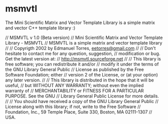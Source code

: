 # msmvtl
The Mini Scientific Matrix and Vector Template Library is a simple matrix and vector C++ template library :)

// MSMVTL v 1.0 (Beta version)
// Mini Scientific Matrix and Vector Template Library - MSMVTL
// MSMVTL is a simple  matrix and vector template library
//
// Copyrigth 2002 by Edmanuel Torres, eetorres@gmail.com
//
// Don't hesitate to contact me for any question, suggestion,
// modification or bug. Get the latest version at:
// http://msmvtl.sourceforge.net
//
// This library is free  software;  you  can  redistribute  it and/or
// modify it  under  the  terms  of  the   GNU Library General Public
// License  as  published  by  the  Free  Software Foundation; either
// version 2 of the License,  or  (at your option)  any later version.
//
// This  library  is  distributed  in the hope that it will be useful,
// but  WITHOUT ANY WARRANTY;  without  even  the  implied warranty of
// MERCHANTABILITY  or FITNESS FOR A PARTICULAR PURPOSE.   See the GNU
// Library General Public License for more details.
//
// You should have  received a copy  of the GNU Library General Public
// License along with this library; if not, write to the Free Software
// Foundation, Inc., 59 Temple Place, Suite 330, Boston, MA 02111-1307
// USA.

